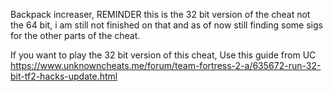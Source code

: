 Backpack increaser, REMINDER this is the 32 bit version of the cheat not the 64 bit, i am still not finished on that and as of now still finding some sigs for the other parts of the cheat.

If you want to play the 32 bit version of this cheat, Use this guide from UC https://www.unknowncheats.me/forum/team-fortress-2-a/635672-run-32-bit-tf2-hacks-update.html
